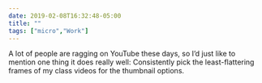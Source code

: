 ```yaml
---
date: 2019-02-08T16:32:48-05:00
title: ""
tags: ["micro","Work"]
---
```

A lot of people are ragging on YouTube these days, so I’d just like to mention one thing it does really well: Consistently pick the least-flattering frames of my class videos for the thumbnail options.
